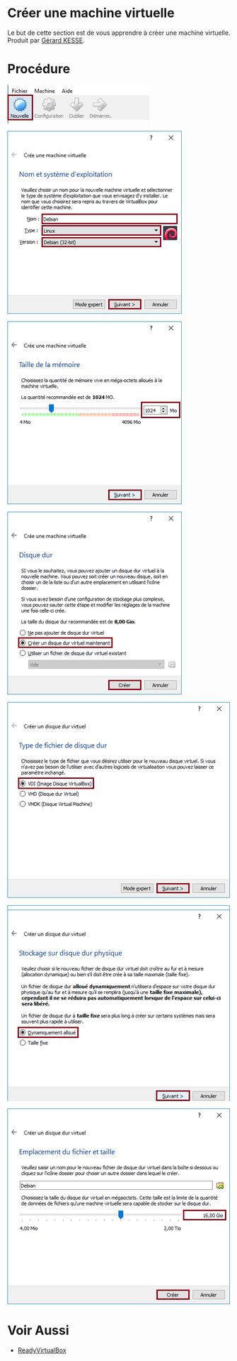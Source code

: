 # Créer une machine virtuelle

Le but de cette section est de vous apprendre à créer une machine virtuelle.  
Produit par 
[Gérard KESSE](https://github.com/gkesse/ "https://github.com/gkesse").

# Procédure

![Image](https://raw.githubusercontent.com/gkesse/ReadyVirtualBox/master/Notion/img/Machine_Virtuelle_Creer.png)  

![Image](https://raw.githubusercontent.com/gkesse/ReadyVirtualBox/master/Notion/img/Machine_Virtuelle_Creer_2.png)  

![Image](https://raw.githubusercontent.com/gkesse/ReadyVirtualBox/master/Notion/img/Machine_Virtuelle_Creer_3.png)  

![Image](https://raw.githubusercontent.com/gkesse/ReadyVirtualBox/master/Notion/img/Machine_Virtuelle_Creer_4.png)  

![Image](https://raw.githubusercontent.com/gkesse/ReadyVirtualBox/master/Notion/img/Machine_Virtuelle_Creer_5.png)  

![Image](https://raw.githubusercontent.com/gkesse/ReadyVirtualBox/master/Notion/img/Machine_Virtuelle_Creer_6.png)  

![Image](https://raw.githubusercontent.com/gkesse/ReadyVirtualBox/master/Notion/img/Machine_Virtuelle_Creer_7.png)  

# Voir Aussi

* [ReadyVirtualBox](https://github.com/gkesse/ReadyVirtualBox/ "ReadyVirtualBox")
